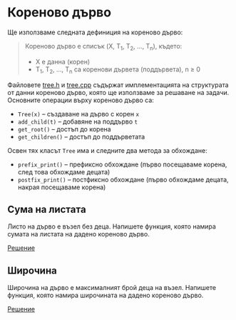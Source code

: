 Кореново дърво
==============

Ще използваме следната дефиниция на кореново дърво:
> Кореново дърво е списък
> (X, T<sub>1</sub>, T<sub>2</sub>, ..., T<sub>n</sub>), където:  
> * X е данна (корен)  
> * T<sub>1</sub>, T<sub>2</sub>, ..., T<sub>n</sub> са коренови дървета
> (поддървета), n ≥ 0

Файловете [tree.h](tree.h) и [tree.cpp](tree.cpp) съдържат
имплементацията на структурата от данни кореново дърво, която ще използваме
за решаване на задачи. Основните операции върху кореново дърво са:
* `Tree(x)` – създаване на дърво с корен `x`
* `add_child(t)` – добавяне на поддърво `t`
* `get_root()` – достъп до корена
* `get_children()` – достъп до поддърветата

Освен тях класът `Tree` има и следните два метода за обхождане:
* `prefix_print()` – префиксно обхождане (първо посещаваме корена, след това
обхождаме децата)
* `postfix_print()` – постфиксно обхождане (първо обхождаме децата, накрая
посещаваме корена)

Сума на листата
---------------
Листо на дърво е възел без деца.
Напишете функция, която намира сумата на листата на дадено кореново дърво.

[Решение](sum-leaves.cpp)

Широчина
--------
Широчина на дърво е максималният брой деца на възел.
Напишете функция, която намира широчината на дадено кореново дърво.

[Решение](breadth.cpp)
